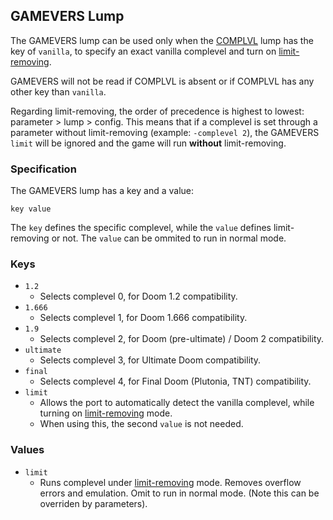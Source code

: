 ## GAMEVERS Lump

The GAMEVERS lump can be used only when the [COMPLVL](complvl.md) lump has the key of `vanilla`, to specify an exact vanilla complevel and turn on [limit-removing](limit_removing.md).

GAMEVERS will not be read if COMPLVL is absent or if COMPLVL has any other key than `vanilla`.

Regarding limit-removing, the order of precedence is highest to lowest: parameter > lump > config. This means that if a complevel is set through a parameter without limit-removing (example: `-complevel 2`), the GAMEVERS `limit` will be ignored and the game will run **without** limit-removing.

### Specification

The GAMEVERS lump has a key and a value:

`key value`

The `key` defines the specific complevel, while the `value` defines limit-removing or not. The `value` can be ommited to run in normal mode.

### Keys

- `1.2`
  - Selects complevel 0, for Doom 1.2 compatibility.
- `1.666`
  - Selects complevel 1, for Doom 1.666 compatibility.
- `1.9`
  - Selects complevel 2, for Doom (pre-ultimate) / Doom 2 compatibility.
- `ultimate`
  - Selects complevel 3, for Ultimate Doom compatibility.
- `final`
  - Selects complevel 4, for Final Doom (Plutonia, TNT) compatibility.
- `limit`
  - Allows the port to automatically detect the vanilla complevel, while turning on [limit-removing](limit_removing.md) mode.
  - When using this, the second `value` is not needed.

### Values

- `limit`
  - Runs complevel under [limit-removing](limit_removing.md) mode. Removes overflow errors and emulation. Omit to run in normal mode. (Note this can be overriden by parameters).